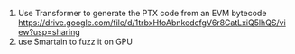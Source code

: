 1. Use Transformer to generate the PTX code from an EVM bytecode https://drive.google.com/file/d/1trbxHfoAbnkedcfgV6r8CatLxiQ5lhQS/view?usp=sharing
2. use Smartain to fuzz it on GPU
